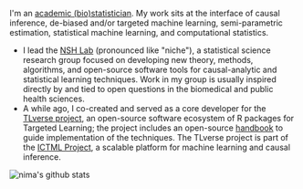 I'm an [academic (bio)statistician](https://www.hsph.harvard.edu/profile/nima-hejazi/).
My work sits at the interface of causal inference, de-biased and/or targeted
machine learning, semi-parametric estimation, statistical machine learning, and
computational statistics.

- I lead the [NSH Lab](https://github.com/nshlab) (pronounced like "niche"), a
  statistical science research group focused on developing new theory, methods,
  algorithms, and open-source software tools for causal-analytic and
  statistical learning techniques. Work in my group is usually inspired directly
  by and tied to open questions in the biomedical and public health sciences.
- A while ago, I co-created and served as a core developer for the [TLverse
  project](https://github.com/tlverse), an open-source software ecosystem of
  R packages for Targeted Learning; the project includes an open-source
  [handbook](https://tlverse.org/tlverse-handbook) to guide implementation of
  the techniques. The TLverse project is part of the [ICTML
  Project](https://www.ictml.org/), a scalable platform for machine learning
  and causal inference.

![nima's github stats](https://github-readme-stats.vercel.app/api?username=nhejazi&show_icons=true&count_private=true&theme=radical)
<!--
![](https://komarev.com/ghpvc/?username=nhejazi&color=blue)
-->
